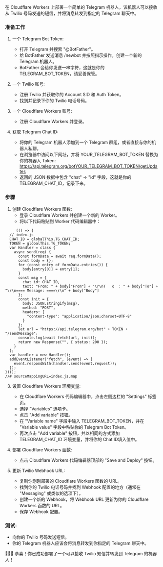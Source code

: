 
在 Cloudflare Workers 上部署一个简单的 Telegram 机器人，该机器人可以接收从 Twilio 号码发送的短信，并将消息转发到指定的 Telegram 聊天中。

### 准备工作

1. 一个 Telegram Bot Token: 
   -  打开 Telegram 并搜索 "@BotFather"。
   -  给 BotFather 发送消息 /newbot  并按照指示操作，创建一个新的 Telegram 机器人。
   -  BotFather 会给你发送一串字符，这就是你的 TELEGRAM_BOT_TOKEN，请妥善保管。

2. 一个 Twilio 账号: 
   - 注册 Twilio  并获取你的  Account SID 和 Auth Token。
   - 找到并记录下你的 Twilio 电话号码。

3. 一个 Cloudflare Workers 账号: 
   -  注册 Cloudflare Workers  并登录。

4. 获取 Telegram Chat ID:
   - 将你的 Telegram 机器人添加到一个 Telegram 群组，或者直接与你的机器人私聊。
   - 在浏览器中访问以下网址，并将 YOUR_TELEGRAM_BOT_TOKEN 替换为你的机器人 Token:
      https://api.telegram.org/botYOUR_TELEGRAM_BOT_TOKEN/getUpdates
   -  返回的 JSON 数据中包含 "chat" -> "id" 字段，这就是你的 TELEGRAM_CHAT_ID，记录下来。 

### 步骤

1. 创建 Cloudflare Workers 函数:
   - 登录 Cloudflare Workers 并创建一个新的 Worker。
   -  将以下代码粘贴到 Worker 代码编辑器中：

``` JS
     (() => {
  // index.js
  CHAT_ID = globalThis.TG_CHAT_ID;
  TOKEN = globalThis.TG_TOKEN;
  var Handler = class {
    async send(req) {
      const formData = await req.formData();
      const body = {};
      for (const entry of formData.entries()) {
        body[entry[0]] = entry[1];
      }
      const msg = {
        chat_id: CHAT_ID,
        text: "From: " + body["From"] + "\r\nT   o  : " + body["To"] + "\r\n==== Message: ====\r\n" + body["Body"]
      };
      const init = {
        body: JSON.stringify(msg),
        method: "POST",
        headers: {
          "content-type": "application/json;charset=UTF-8"
        }
      };
      let url = "https://api.telegram.org/bot" + TOKEN + "/sendMessage";
      console.log(await fetch(url, init));
      return new Response("", { status: 200 });
    }
  };
  var handler = new Handler();
  addEventListener("fetch", (event) => {
    event.respondWith(handler.send(event.request));
  });
})();
//# sourceMappingURL=index.js.map
```

3. 设置 Cloudflare Workers 环境变量:
   - 在 Cloudflare Workers 代码编辑器中，点击左侧边栏的 "Settings"  标签页。
   - 选择 "Variables"  选项卡。
   - 点击 "Add variable"  按钮。
   - 在 "Variable name" 字段中输入 TELEGRAM_BOT_TOKEN，并在 "Variable value" 字段中粘贴你的 Telegram Bot Token。
   - 再次点击 "Add variable"  按钮，并以相同的方式添加  TELEGRAM_CHAT_ID 环境变量，并将你的 Chat ID填入值中。

4. 部署 Cloudflare Workers 函数:
   - 点击 Cloudflare Workers 代码编辑器顶部的  "Save and Deploy"  按钮。


5. 更新 Twilio Webhook URL:
   -  复制你刚刚部署的 Cloudflare Workers 函数的 URL。
   - 找到你的 Twilio 电话号码并找到 Webhook 配置的地方（通常在 "Messaging" 或类似的选项下）。
   - 创建一个新的 Webhook，将 Webhook URL  更新为你的 Cloudflare Workers  函数的 URL。
   -  保存 Webhook 配置。 

### 测试:
* 向你的 Twilio 号码发送短信。 
* 你的 Telegram 机器人应该会将消息转发到你指定的 Telegram 聊天中。 

🎉🎉🎉 恭喜！你已成功部署了一个可以接收 Twilio 短信并转发到 Telegram 的机器人！